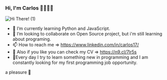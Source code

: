 ### Hi, I'm Carlos 👋👨🏻‍💻

![Hi There! (1)](https://user-images.githubusercontent.com/71195669/167061385-6e05f612-9a0d-4cda-9227-a94e2fb29061.png)

- 🌱 I’m currently learning Python and JavaScript.
- 👯 I’m looking to collaborate on Open Source project, but i'm still learning about programing.
- 📫 How to reach me => https://www.linkedin.com/in/carlos17/
- 🤔 Also if you like you can check my CV => https://n9.cl/7lr5s
- 🔭Every day I try to learn something new in programming and I am constantly looking for my first programming job opportunity.

a pleasure 👋

<!--
**Carlos-maldonado578/Carlos-maldonado578** is a ✨ _special_ ✨ repository because its `README.md` (this file) appears on your GitHub profile.

Here are some ideas to get you started:

- 🔭 I’m currently working on ...
- 🌱 I’m currently learning ...
- 👯 I’m looking to collaborate on ...
-  I’m looking for help with ...
- 💬 Ask me about ...
- 📫 How to reach me: ...
- 😄 Pronouns: ...
- ⚡ Fun fact: ...
-->

